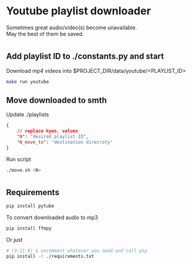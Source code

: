 # Youtube playlist downloader

Sometimes great audio/video(s) become unavailable.<br>
May the best of them be saved.

#
## Add playlist ID to ./constants.py and start
Download mp4 videos into $PROJECT_DIR/data/youtube/<PLAYLIST_ID>
```bash
make run youtube
```

## Move downloaded to smth
Update ./playlists
```json
{
    // replace kyes, values
    "N": "desired playlist ID",
    "N_move_to": "destination direcroty"
}
```
Run script
```bash
./move.sh <N>
```

#
## Requirements
```bash
pip install pytube
```
To convert downloaded audio to mp3
```bash
pip install ffmpy
```
Or just
```bash
# (3.11.0) $ uncomment whatever you need and call pip
pip install -r ./requirements.txt
```
